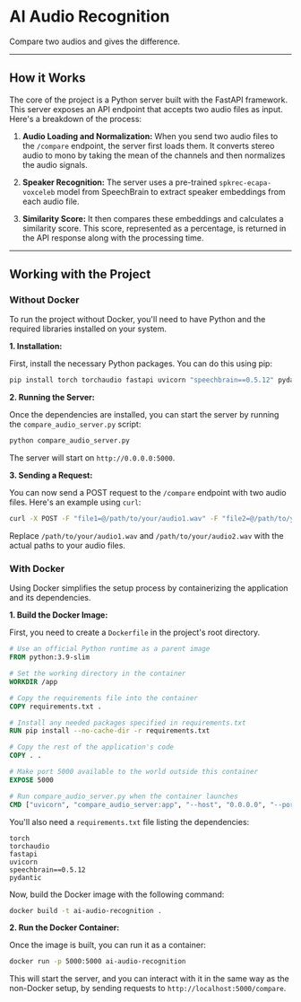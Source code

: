 # AI Audio Recognition

Compare two audios and gives the difference.

-----

## How it Works

The core of the project is a Python server built with the FastAPI framework. This server exposes an API endpoint that accepts two audio files as input. Here's a breakdown of the process:

1.  **Audio Loading and Normalization:** When you send two audio files to the `/compare` endpoint, the server first loads them. It converts stereo audio to mono by taking the mean of the channels and then normalizes the audio signals.

2.  **Speaker Recognition:** The server uses a pre-trained `spkrec-ecapa-voxceleb` model from SpeechBrain to extract speaker embeddings from each audio file.

3.  **Similarity Score:** It then compares these embeddings and calculates a similarity score. This score, represented as a percentage, is returned in the API response along with the processing time.

-----

## Working with the Project

### Without Docker

To run the project without Docker, you'll need to have Python and the required libraries installed on your system.

**1. Installation:**

First, install the necessary Python packages. You can do this using pip:

```bash
pip install torch torchaudio fastapi uvicorn "speechbrain==0.5.12" pydantic
```

**2. Running the Server:**

Once the dependencies are installed, you can start the server by running the `compare_audio_server.py` script:

```bash
python compare_audio_server.py
```

The server will start on `http://0.0.0.0:5000`.

**3. Sending a Request:**

You can now send a POST request to the `/compare` endpoint with two audio files. Here's an example using `curl`:

```bash
curl -X POST -F "file1=@/path/to/your/audio1.wav" -F "file2=@/path/to/your/audio2.wav" http://localhost:5000/compare
```

Replace `/path/to/your/audio1.wav` and `/path/to/your/audio2.wav` with the actual paths to your audio files.

### With Docker

Using Docker simplifies the setup process by containerizing the application and its dependencies.

**1. Build the Docker Image:**

First, you need to create a `Dockerfile` in the project's root directory.

```dockerfile
# Use an official Python runtime as a parent image
FROM python:3.9-slim

# Set the working directory in the container
WORKDIR /app

# Copy the requirements file into the container
COPY requirements.txt .

# Install any needed packages specified in requirements.txt
RUN pip install --no-cache-dir -r requirements.txt

# Copy the rest of the application's code
COPY . .

# Make port 5000 available to the world outside this container
EXPOSE 5000

# Run compare_audio_server.py when the container launches
CMD ["uvicorn", "compare_audio_server:app", "--host", "0.0.0.0", "--port", "5000"]
```

You'll also need a `requirements.txt` file listing the dependencies:

```
torch
torchaudio
fastapi
uvicorn
speechbrain==0.5.12
pydantic
```

Now, build the Docker image with the following command:

```bash
docker build -t ai-audio-recognition .
```

**2. Run the Docker Container:**

Once the image is built, you can run it as a container:

```bash
docker run -p 5000:5000 ai-audio-recognition
```

This will start the server, and you can interact with it in the same way as the non-Docker setup, by sending requests to `http://localhost:5000/compare`.
